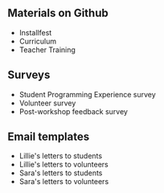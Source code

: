 ## Materials on Github
* Installfest
* Curriculum
* Teacher Training

## Surveys
* Student Programming Experience survey
* Volunteer survey
* Post-workshop feedback survey

## Email templates
* Lillie's letters to students
* Lillie's letters to volunteers
* Sara's letters to students
* Sara's letters to volunteers